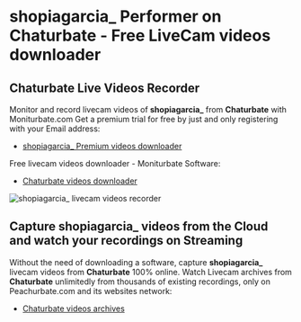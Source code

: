 # shopiagarcia_ Performer on Chaturbate - Free LiveCam videos downloader

## Chaturbate Live Videos Recorder

Monitor and record livecam videos of **shopiagarcia_** from **Chaturbate** with Moniturbate.com
Get a premium trial for free by just and only registering with your Email address:
* [shopiagarcia_ Premium videos downloader](https://moniturbate.com/request-demo-licence-key.html)

Free livecam videos downloader - Moniturbate Software:
* [Chaturbate videos downloader](https://moniturbate.com/moniturbate-download-software.html)

![shopiagarcia_ livecam videos recorder](https://peachurnet.com/templates/moniturbate-software.png)


## Capture shopiagarcia_ videos from the Cloud and watch your recordings on Streaming

Without the need of downloading a software, capture **shopiagarcia_** livecam videos from **Chaturbate** 100% online.
Watch Livecam archives from **Chaturbate** unlimitedly from thousands of existing recordings, only on Peachurbate.com and its websites network:
* [Chaturbate videos archives](https://peachurnet.com/)
